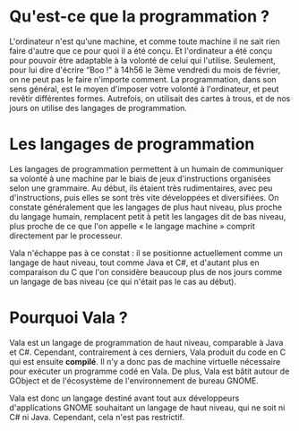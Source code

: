 # Qu'est-ce que la programmation ?

L'ordinateur n'est qu'une machine, et comme toute machine il ne sait rien faire d'autre que ce pour quoi il a été conçu. Et l'ordinateur a été conçu pour pouvoir être adaptable à la volonté de celui qui l'utilise. Seulement, pour lui dire d'écrire “Boo !” à 14h56 le 3ème vendredi du mois de février, on ne peut pas le faire n'importe comment. La programmation, dans son sens général, est le moyen d'imposer votre volonté à l'ordinateur, et peut revêtir différentes formes. Autrefois, on utilisait des cartes à trous, et de nos jours on utilise des langages de programmation.

# Les langages de programmation

Les langages de programmation permettent à un humain de communiquer sa volonté à une machine par le biais de jeux d'instructions organisées selon une grammaire. Au début, ils étaient très rudimentaires, avec peu d'instructions, puis elles se sont très vite développées et diversifiées. On constate généralement que les langages de plus haut niveau, plus proche du langage humain, remplacent petit à petit les langages dit de bas niveau, plus proche de ce que l'on appelle « le langage machine » comprit directement par le processeur.

Vala n'échappe pas à ce constat : il se positionne actuellement comme un langage de haut niveau, tout comme Java et C#, et d'autant plus en comparaison du C que l'on considère beaucoup plus de nos jours comme un langage de bas niveau (ce qui n'était pas le cas au début).

# Pourquoi Vala ?

Vala est un langage de programmation de haut niveau, comparable à Java et C#. Cependant, contrairement à ces derniers, Vala produit du code en C qui est ensuite **compilé**. Il n'y a donc pas de machine virtuelle nécessaire pour exécuter un programme codé en Vala. De plus, Vala est bâtit autour de GObject et de l'écosystème de l'environnement de bureau GNOME.

Vala est donc un langage destiné avant tout aux développeurs d'applications GNOME souhaitant un langage de haut niveau, qui ne soit ni C# ni Java. Cependant, cela n'est pas restrictif.
